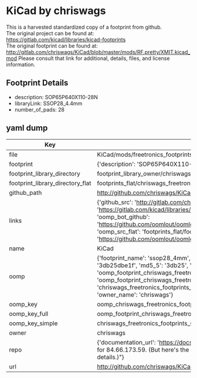 # KiCad by chriswags  
This is a harvested standardized copy of a footprint from github.  
The original project can be found at:  
https://gitlab.com/kicad/libraries/kicad-footprints  
The original footprint can be found at:
http://gitlab.com/chriswags/KiCad/blob/master/mods/RF.pretty/XMIT.kicad_mod
Please consult that link for additional, details, files, and license information.  
## Footprint Details
* description: SOP65P640X110-28N  
* libraryLink: SSOP28_4.4mm  
* number_of_pads: 28  
## yaml dump  
| Key | Value |  
| --- | --- |  
| file | KiCad/mods/freetronics_footprints.pretty/SSOP28_4mm.kicad_mod |  
| footprint | {'description': 'SOP65P640X110-28N', 'libraryLink': 'SSOP28_4.4mm', 'number_of_pads': 28} |  
| footprint_library_directory | footprint_library_owner/chriswags_KiCad |  
| footprint_library_directory_flat | footprints_flat/chriswags_freetronics_footprints_ssop28_4mm/working |  
| github_path | http://github.com/chriswags/KiCad/blob/master/mods/freetronics_footprints.pretty/SSOP28_4mm.kicad_mod |  
| links | {'github_src': 'http://gitlab.com/chriswags/KiCad/blob/master/mods/RF.pretty/XMIT.kicad_mod', 'github_src_repo': 'https://gitlab.com/kicad/libraries/kicad-footprints', 'oomp_bot': 'footprints/chriswags_freetronics_footprints_ssop28_4mm/working', 'oomp_bot_github': 'https://github.com/oomlout/oomlout_oomp_footprint_bot/tree/main/footprints/chriswags_freetronics_footprints_ssop28_4mm/working', 'oomp_src_flat': 'footprints_flat/footprints_flat/chriswags_freetronics_footprints_ssop28_4mm/working', 'oomp_src_flat_github': 'https://github.com/oomlout/oomlout_oomp_footprint_src/tree/main/footprints_flat/chriswags_freetronics_footprints_ssop28_4mm/working'} |  
| name | KiCad |  
| oomp | {'footprint_name': 'ssop28_4mm', 'library_name': 'freetronics_footprints', 'md5': '3db25dbe1f4b508477d4be4d1cbe335a', 'md5_10': '3db25dbe1f', 'md5_5': '3db25', 'md5_6': '3db25d', 'oomp_key': 'oomp_chriswags_freetronics_footprints_ssop28_4mm', 'oomp_key_extra': 'oomp_footprint_chriswags_freetronics_footprints_ssop28_4mm', 'oomp_key_full': 'oomp_footprint_chriswags_freetronics_footprints_ssop28_4mm_3db25d', 'oomp_key_simple': 'chriswags_freetronics_footprints_ssop28_4mm', 'original_filename': 'KiCad/mods/freetronics_footprints.pretty/SSOP28_4mm.kicad_mod', 'owner_name': 'chriswags'} |  
| oomp_key | oomp_chriswags_freetronics_footprints_ssop28_4mm |  
| oomp_key_full | oomp_footprint_chriswags_freetronics_footprints_ssop28_4mm |  
| oomp_key_simple | chriswags_freetronics_footprints_ssop28_4mm |  
| owner | chriswags |  
| repo | {'documentation_url': 'https://docs.github.com/rest/overview/resources-in-the-rest-api#rate-limiting', 'message': "API rate limit exceeded for 84.66.173.59. (But here's the good news: Authenticated requests get a higher rate limit. Check out the documentation for more details.)"} |  
| url | http://github.com/chriswags/KiCad |  

